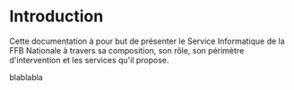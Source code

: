 # Introduction

Cette documentation à pour but de présenter le Service Informatique de la FFB Nationale à travers sa composition, son rôle, son périmètre d'intervention et les services qu'il propose.

blablabla




